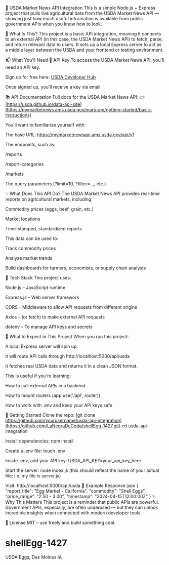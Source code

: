 🥚 USDA Market News API Integration
This is a simple Node.js + Express project that pulls live agricultural data from the USDA Market News API — showing just how much useful information is available from public government APIs when you know how to look.

📌 What Is This?
This project is a basic API integration, meaning it connects to an external API (in this case, the USDA Market News API) to fetch, parse, and return relevant data to users. It sets up a local Express server to act as a middle layer between the USDA and your frontend or testing environment.

📬 What You'll Need
🔐 API Key
To access the USDA Market News API, you'll need an API key.

Sign up for free here: [USDA Developer Hub](https://mymarketnews.ams.usda.gov/)

Once signed up, you’ll receive a key via email.

📚 API Documentation
Full docs for the USDA Market News API:
👉 [https://usda.github.io/data-api-site](https://mymarketnews.ams.usda.gov/mars-api/getting-started/basic-instructions)

You'll want to familiarize yourself with:

The base URL: https://mymarketnewsapi.ams.usda.gov/api/v1

The endpoints, such as:

/reports

/report-categories

/markets

The query parameters (?limit=10, ?filter=..., etc.)

💡 What Does This API Do?
The USDA Market News API provides real-time reports on agricultural markets, including:

Commodity prices (eggs, beef, grain, etc.)

Market locations

Time-stamped, standardized reports

This data can be used to:

Track commodity prices

Analyze market trends

Build dashboards for farmers, economists, or supply chain analysts

🔧 Tech Stack
This project uses:

Node.js – JavaScript runtime

Express.js – Web server framework

CORS – Middleware to allow API requests from different origins

Axios – (or fetch) to make external API requests

dotenv – To manage API keys and secrets

🧩 What to Expect in This Project
When you run this project:

A local Express server will spin up.

It will route API calls through http://localhost:5000/api/usda

It fetches real USDA data and returns it in a clean JSON format.

This is useful if you're learning:

How to call external APIs in a backend

How to mount routers (app.use('/api', router))

How to work with .env and keep your API keys safe

🚀 Getting Started
Clone the repo:
[git clone https://github.com/yourusername/usda-api-integration](https://github.com/LaNegraDeCoda/shellEgg-1427.git)
cd usda-api-integration

Install dependencies:
npm install

Create a .env file:
touch .env

Inside .env, add your API key:
USDA_API_KEY=your_api_key_here

Start the server:
node index.js (this should reflect the name of your actual file; i.e. my file is server.js)

Visit:
http://localhost:5000/api/usda
🔄 Example Response
json
{
  "report_title": "Egg Market - California",
  "commodity": "Shell Eggs",
  "price_range": "2.50 - 3.00",
  "timestamp": "2024-04-15T12:00:00Z"
}
✨ Why This Matters
This project is a reminder that public APIs are powerful. Government APIs, especially, are often underused — but they can unlock incredible insights when connected with modern developer tools.

📎 License
MIT – use freely and build something cool.


# shellEgg-1427
USDA Eggs, Des Moines IA
